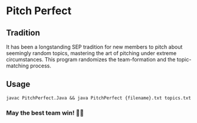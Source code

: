 # Pitch Perfect

## Tradition
It has been a longstanding SEP tradition for new members to pitch about seemingly random topics, mastering the art of pitching under extreme circumstances. This program randomizes the team-formation and the topic-matching process.

## Usage
```
javac PitchPerfect.Java && java PitchPerfect {filename}.txt topics.txt
```

### May the best team win! 🚀🚀

